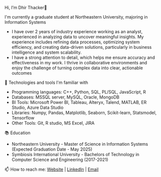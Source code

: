 Hi, I’m Dhir Thacker👋 

I'm currently a graduate student at Northeastern University, majoring in Information Systems

- I have over 2 years of industry experience working as an analyst, experienced in analyzing data to uncover meaningful insights. My experience includes refining data processes, optimizing system efficiency, and creating data-driven solutions, particularly in business intelligence and system scalability.
- I have a strong attention to detail, which helps me ensure accuracy and effectiveness in my work. I thrive in collaborative environments and enjoy the challenge of turning complex data into clear, actionable outcomes

🔧 Technologies and tools I'm familiar with

- Programming languages: C++, Python, SQL, PL/SQL, JavaScript, R
- Databases: MSSQL server, MySQL, Oracle, MongoDB
- BI Tools: Microsoft Power BI, Tableau, Alteryx, Talend, MATLAB, ER Studio, Azure Data Studio
- Libraries: Numpy, Pandas, Matplotlib, Seaborn, Scikit-learn, Statsmodel, Tensorflow 
-	Other Tools: Git, R studio, MS Excel, JIRA


📚 Education

- Northeastern University - Master of Science in Information Systems (Expected Graduation Date - May 2025)
- Symbiosis International University - Bachelors of Technology in Computer Science and Engineering (2017-2021)

📫 How to reach me: [Website][1] | [LinkedIn][2] | [Email][3]

[1]: https://dhirthacker7.github.io/portfolio_website/  "Website"
[2]: http://linkedin.com/in/dhirthacker7/  "LinkedIn"
[3]: mailto:dhirthacker7@gmail.com   "Email"


<!---
dhirthacker7/dhirthacker7 is a ✨ special ✨ repository because its `README.md` (this file) appears on your GitHub profile.
You can click the Preview link to take a look at your changes.
--->
